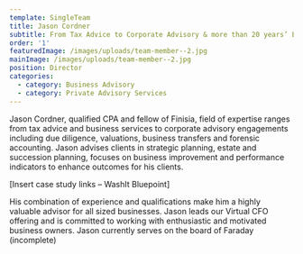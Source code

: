 ```yaml
---
template: SingleTeam
title: Jason Cordner
subtitle: From Tax Advice to Corporate Advisory & more than 20 years’ Experience
order: '1'
featuredImage: /images/uploads/team-member--2.jpg
mainImage: /images/uploads/team-member--2.jpg
position: Director
categories:
  - category: Business Advisory
  - category: Private Advisory Services
---
```

Jason Cordner, qualified CPA and fellow of Finisia, field of expertise ranges from tax advice and business services to corporate advisory engagements including due diligence, valuations, business transfers and forensic accounting. Jason advises clients in strategic planning, estate and succession planning, focuses on business improvement and performance indicators to enhance outcomes for his clients. 

\[Insert case study links – WashIt Bluepoint]

His combination of experience and qualifications make him a highly valuable advisor for all sized businesses. Jason leads our Virtual CFO offering and is committed to working with enthusiastic and motivated business owners. Jason currently serves on the board of Faraday (incomplete)
